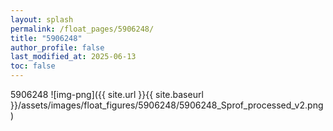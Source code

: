 ```yaml
---
layout: splash
permalink: /float_pages/5906248/
title: "5906248"
author_profile: false
last_modified_at: 2025-06-13
toc: false
---
```

 
5906248
![img-png]({{ site.url }}{{ site.baseurl }}/assets/images/float_figures/5906248/5906248_Sprof_processed_v2.png)